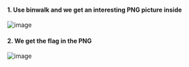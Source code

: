 #### 1. Use binwalk and we get an interesting PNG picture inside
![image](https://user-images.githubusercontent.com/74954683/210342218-540898d4-77c1-49a1-8e39-1dd93bfe4242.png)
#### 2. We get the flag in the PNG
![image](https://user-images.githubusercontent.com/74954683/210342250-bff5420f-3187-400d-a513-6de271de0f0b.png)
